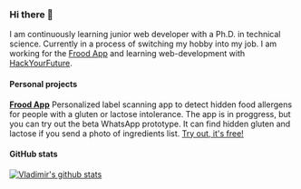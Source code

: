### Hi there 👋

<!--
**vladimir-bogomolov/vladimir-bogomolov** is a ✨ _special_ ✨ repository because its `README.md` (this file) appears on your GitHub profile.

Here are some ideas to get you started:

- 🔭 I’m currently working on ...
- 🌱 I’m currently learning ...
- 👯 I’m looking to collaborate on ...
- 🤔 I’m looking for help with ...
- 💬 Ask me about ...
- 📫 How to reach me: ...
- 😄 Pronouns: ...
- ⚡ Fun fact: ...
-->
I am continuously learning junior web developer with a Ph.D. in technical science. Currently in a process of switching my hobby into my job. I am working for the [Frood App](https://froodapp.com/) and learning web-development with [HackYourFuture](https://www.hackyourfuture.net/).

#### Personal projects
[**Frood App**](https://froodapp.com/)
Personalized label scanning app to detect hidden food allergens for people with a gluten or lactose intolerance. The app is in proggress, but you can try out the beta WhatsApp prototype. It can find hidden gluten and lactose if you send a photo of ingredients list. [Try out, it's free!](https://froodapp.com/en/download/)

#### GitHub stats
[![Vladimir's github stats](https://github-readme-stats.vercel.app/api?username=vladimir-bogomolov)](https://github.com/vladimir-bogomolov/github-readme-stats)


